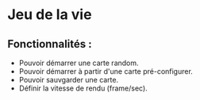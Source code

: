 # Jeu de la vie

## Fonctionnalités : 

* Pouvoir démarrer une carte random.
* Pouvoir démarrer à partir d'une carte pré-configurer.
* Pouvoir sauvgarder une carte.
* Définir la vitesse de rendu (frame/sec).
